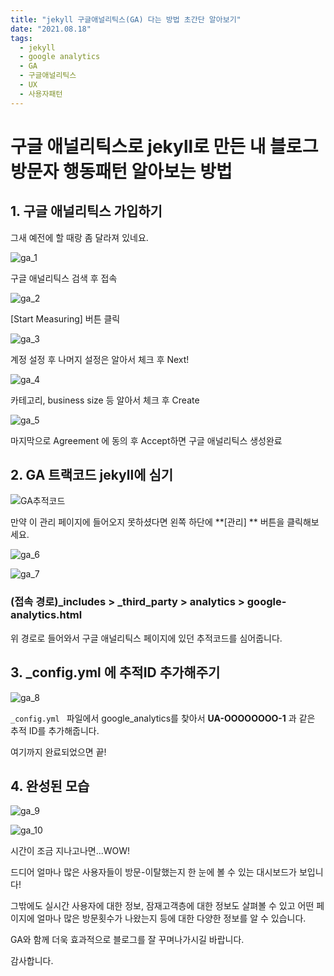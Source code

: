 ```yaml
---
title: "jekyll 구글애널리틱스(GA) 다는 방법 초간단 알아보기"
date: "2021.08.18"
tags: 
  - jekyll
  - google analytics
  - GA
  - 구글애널리틱스
  - UX
  - 사용자패턴
---
```


# 구글 애널리틱스로 jekyll로 만든 내 블로그 방문자 행동패턴 알아보는 방법

## 1. 구글 애널리틱스 가입하기 

그새 예전에 할 때랑 좀 달라져 있네요.



![ga_1](/assets/img/ga_1.png)

구글 애널리틱스 검색 후 접속



![ga_2](/assets/img/ga_2.png)

[Start Measuring] 버튼 클릭

![ga_3](/assets/img/ga_3.png)

계정 설정 후 나머지 설정은 알아서 체크 후 Next!

![ga_4](/assets/img/ga_4.png)

카테고리, business size 등 알아서 체크 후 Create

![ga_5](/assets/img/ga_5.png)

마지막으로 Agreement 에 동의 후 Accept하면 구글 애널리틱스 생성완료



## 2. GA 트랙코드 jekyll에 심기

![GA추적코드](https://rextarx.github.io/assets/2017-02-03-Applying_Google_Analytics_to_a_blog_using_Jekyll/4.png)

만약 이 관리 페이지에 들어오지 못하셨다면 왼쪽 하단에 **[관리] ** 버튼을 클릭해보세요.

![ga_6](/assets/img/ga_6.png)



![ga_7](/assets/img/ga_7.png)

### (접속 경로)_includes > _third_party > analytics > google-analytics.html

위 경로로 들어와서 구글 애널리틱스 페이지에 있던 추적코드를 심어줍니다.



## 3. _config.yml 에 추적ID 추가해주기

![ga_8](/assets/img/ga_8.png)

`_config.yml ` 파일에서 google_analytics를 찾아서 **UA-OOOOOOOO-1** 과 같은 추적 ID를 추가해줍니다.



여기까지 완료되었으면 끝!



## 4. 완성된 모습

![ga_9](/assets/img/ga_9.png)

![ga_10](/assets/img/ga_10.png)

시간이 조금 지나고나면...WOW! 

드디어 얼마나 많은 사용자들이 방문-이탈했는지 한 눈에 볼 수 있는 대시보드가 보입니다!

그밖에도 실시간 사용자에 대한 정보, 잠재고객층에 대한 정보도 살펴볼 수 있고 어떤 페이지에 얼마나 많은 방문횟수가 나왔는지 등에 대한 다양한 정보를 알 수 있습니다.

GA와 함께 더욱 효과적으로 블로그를 잘 꾸며나가시길 바랍니다. 

감사합니다.
